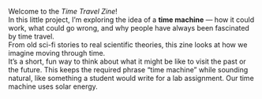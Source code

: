 Welcome to the *Time Travel Zine*!  
In this little project, I’m exploring the idea of a **time machine** — how it could work, what could go wrong, and why people have always been fascinated by time travel.  
From old sci-fi stories to real scientific theories, this zine looks at how we imagine moving through time.  
It’s a short, fun way to think about what it might be like to visit the past or the future.
This keeps the required phrase “time machine” while sounding natural, like something a student would write for a lab assignment.
Our time machine uses solar energy.  
